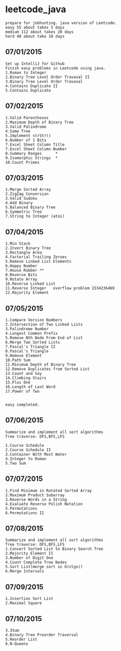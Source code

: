 # leetcode_java
	prepare for jobhunting. java version of Leetcode.
	easy 55 about takes 5 days
	medium 112 about takes 20 days
	hard 48 about take 10 days
07/01/2015
-------------
	Set up IntelliJ for Github
	Finish easy problems in Leetcode using java.
	1.Roman to Integer
	2.Binary Tree Level Order Travasal II
	3.Binary Tree Level Order Travasal
	4.Contains Duplicate II
	5.Contains Duplicate

07/02/2015
-------------
    1.Valid Parentheses
    2.Maximum Depth of Binary Tree
    3.Valid Palindrome
    4.Same Tree
    5.Implement strStr()
    6.Number of 1 Bits
    7.Excel Sheet Column Title
    7.Excel Sheet Column Number
    8.Summary Ranges      *
    9.Isomorphic Strings  *
    10.Count Primes

07/03/2015
-------------

    1.Merge Sorted Array
    2.ZigZag Conversion
    3.Valid Sudoku
    4.Add Binary
    5.Balanced Binary Tree
    6.Symmetric Tree
    7.String to Integer (atoi)

07/04/2015
---------------
    1.Min Stack
    2.Invert Binary Tree
    3.Rectangle Area
    4.Factorial Trailing Zeroes
    5.Remove Linked List Elements
    6.Happy Number
    7.House Robber **
    8.Reverse Bits
    9.Rotate Array
    10.Reverse Linked List
    11.Reverse Integer   overflow problem 1534236469
    12.Majority Element

07/05/2015
------------------

    1.Compare Version Numbers
    2.Intersection of Two Linked Lists
    3.Palindrome Number
    4.Longest Common Prefix
    5.Remove Nth Node From End of List
    6.Merge Two Sorted Lists
    7.Pascal's Triangle II
    8.Pascal's Triangle
    9.Remove Element
    10.Path Sum
    11.Minimum Depth of Binary Tree
    12.Remove Duplicates from Sorted List
    13.Count and Say
    14.Climbing Stairs
    15.Plus One
    16.Length of Last Word
    17.Power of Two


    easy completed.

07/06/2015
------------------
    Summarize and implement all sort algorithms
    Tree traverse: DFS,BFS,LFS

    1.Course Schedule
    2.Course Schedule II
    3.Container With Most Water
    4.Integer to Roman
    5.Two Sum


07/07/2015
------------------
    1.Find Minimum in Rotated Sorted Array
    2.Maximum Product Subarray
    3.Reverse Words in a String
    4.Evaluate Reverse Polish Notation
    5.Permutations
    6.Permutations II

07/08/2015
------------------
    Summarize and implement all sort algorithms
    Tree traverse: DFS,BFS,LFS
    1.Convert Sorted List to Binary Search Tree
    2.Majority Element II
    3.Number of Digit One
    4.Count Complete Tree Nodes
    5.Sort List(merge sort in O(nlgn))
    6.Merge Intervals

07/09/2015
------------------
    1.Insertion Sort List
    2.Maximal Square

07/10/2015
------------------
    3.3Sum
    4.Binary Tree Preorder Traversal
    5.Reorder List
    6.N-Queens
